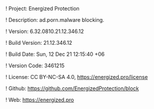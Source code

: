 ! Project: Energized Protection

! Description: ad.porn.malware blocking.

! Version: 6.32.0810.21.12.346.12

! Build Version: 21.12.346.12

! Build Date: Sun, 12 Dec 21 12:15:40 +06

! Version Code: 3461215

! License: CC BY-NC-SA 4.0, https://energized.pro/license

! Github: https://github.com/EnergizedProtection/block

! Web: https://energized.pro
